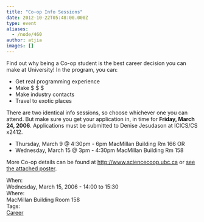 ```yaml
---
title: "Co-op Info Sessions"
date: 2012-10-22T05:48:00.000Z
type: event
aliases:
  - /node/460
author: atjia
images: []
---
```


<div class="field field-name-body field-type-text-with-summary field-label-hidden"><div class="field-items"><div class="field-item even"><p>Find out why being a Co-op student is the best career decision you can make at University!  In the program, you can:</p>
<ul>
<li>Get real programming experience
</li><li>Make $ $ $
</li><li>Make industry contacts
</li><li>Travel to exotic places
</li></ul>
<p>There are two identical info sessions, so choose whichever one you can attend.  But make sure you get your application in, in time for <strong>Friday, March 24, 2006</strong>.  Applications must be submitted to Denise Jesudason at ICICS/CS x2412.</p>
<ul>
<li>Thursday, March 9 @ 4:30pm - 6pm MacMillan Building Rm 166 OR
</li><li>Wednesday, March 15 @ 3pm - 4:30pm MacMillan Building Rm 158
</li></ul>
<p>More Co-op details can be found at <a href="http://www.sciencecoop.ubc.ca">http://www.sciencecoop.ubc.ca</a> or <a href="/files/info-session.pdf">see the attached poster</a>.</p>
</div></div></div><div class="field field-name-field-dates field-type-datetime field-label-above"><div class="field-label">When:&#xA0;</div><div class="field-items"><div class="field-item even"><span class="date-display-single">Wednesday, March 15, 2006 - <span class="date-display-range"><span class="date-display-start">14:00</span> to <span class="date-display-end">15:30</span></span></span></div></div></div><div class="field field-name-field-location field-type-text field-label-above"><div class="field-label">Where:&#xA0;</div><div class="field-items"><div class="field-item even">MacMillan Building Room 158</div></div></div>    <footer>
    <div class="field field-name-field-tags field-type-taxonomy-term-reference field-label-above"><div class="field-label">Tags:&#xA0;</div><div class="field-items"><div class="field-item even"><a href="/career">Career</a></div></div></div>      </footer>